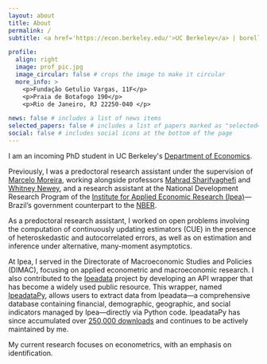 ```yaml
---
layout: about
title: About
permalink: /
subtitle: <a href='https://econ.berkeley.edu/'>UC Berkeley</a> | borelli@berkeley.edu

profile:
  align: right
  image: prof_pic.jpg
  image_circular: false # crops the image to make it circular
  more_info: >
    <p>Fundação Getulio Vargas, 11F</p>
    <p>Praia de Botafogo 190</p>
    <p>Rio de Janeiro, RJ 22250-040 </p>

news: false # includes a list of news items
selected_papers: false # includes a list of papers marked as "selected={true}"
social: false # includes social icons at the bottom of the page
---
```


I am an incoming PhD student in UC Berkeley's [Department of Economics](https://econ.berkeley.edu/).

Previously, I was a predoctoral research assistant under the supervision of [Marcelo Moreira](https://sites.google.com/site/moreiramarceloj/), working alongside professors [Mahrad Sharifvaghefi](https://sites.google.com/site/moreiramarceloj/) and [Whitney Newey](https://economics.mit.edu/people/faculty/whitney-newey), and a research assistant at the National Development Research Program of the [Institute for Applied Economic Research (Ipea)](http://www.ipeadata.gov.br/Default.aspx)—Brazil’s government counterpart to the [NBER](https://www.nber.org/). 

As a predoctoral research assistant, I worked on open problems involving the computation of continuously updating estimators (CUE) in the presence of heteroskedastic and autocorrelated errors, as well as on estimation and inference under alternative, many-moment asymptotics.

At Ipea, I served in the Directorate of Macroeconomic Studies and Policies (DIMAC), focusing on applied econometric and macroeconomic research. I also contributed to the [Ipeadata](http://www.ipeadata.gov.br/Default.aspx) project by developing an API wrapper that has become a widely used public resource. This wrapper, named [IpeadataPy](https://github.com/luanborelli/ipeadatapy), allows users to extract data from Ipeadata—a comprehensive database containing financial, demographic, geographic, and social indicators managed by Ipea—directly via Python code. IpeadataPy has since accumulated over [250,000 downloads](https://www.pepy.tech/projects/ipeadatapy) and continues to be actively maintained by me.

My current research focuses on econometrics, with an emphasis on identification.